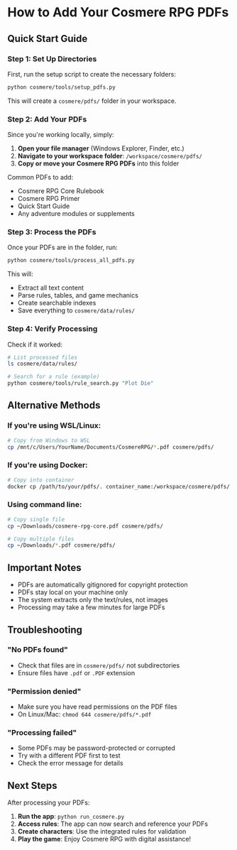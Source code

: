 # How to Add Your Cosmere RPG PDFs

## Quick Start Guide

### Step 1: Set Up Directories
First, run the setup script to create the necessary folders:

```bash
python cosmere/tools/setup_pdfs.py
```

This will create a `cosmere/pdfs/` folder in your workspace.

### Step 2: Add Your PDFs
Since you're working locally, simply:

1. **Open your file manager** (Windows Explorer, Finder, etc.)
2. **Navigate to your workspace folder**: `/workspace/cosmere/pdfs/`
3. **Copy or move your Cosmere RPG PDFs** into this folder

Common PDFs to add:
- Cosmere RPG Core Rulebook
- Cosmere RPG Primer  
- Quick Start Guide
- Any adventure modules or supplements

### Step 3: Process the PDFs
Once your PDFs are in the folder, run:

```bash
python cosmere/tools/process_all_pdfs.py
```

This will:
- Extract all text content
- Parse rules, tables, and game mechanics
- Create searchable indexes
- Save everything to `cosmere/data/rules/`

### Step 4: Verify Processing
Check if it worked:

```bash
# List processed files
ls cosmere/data/rules/

# Search for a rule (example)
python cosmere/tools/rule_search.py "Plot Die"
```

## Alternative Methods

### If you're using WSL/Linux:
```bash
# Copy from Windows to WSL
cp /mnt/c/Users/YourName/Documents/CosmereRPG/*.pdf cosmere/pdfs/
```

### If you're using Docker:
```bash
# Copy into container
docker cp /path/to/your/pdfs/. container_name:/workspace/cosmere/pdfs/
```

### Using command line:
```bash
# Copy single file
cp ~/Downloads/cosmere-rpg-core.pdf cosmere/pdfs/

# Copy multiple files
cp ~/Downloads/*.pdf cosmere/pdfs/
```

## Important Notes

- PDFs are automatically gitignored for copyright protection
- PDFs stay local on your machine only
- The system extracts only the text/rules, not images
- Processing may take a few minutes for large PDFs

## Troubleshooting

### "No PDFs found"
- Check that files are in `cosmere/pdfs/` not subdirectories
- Ensure files have `.pdf` or `.PDF` extension

### "Permission denied"
- Make sure you have read permissions on the PDF files
- On Linux/Mac: `chmod 644 cosmere/pdfs/*.pdf`

### "Processing failed"
- Some PDFs may be password-protected or corrupted
- Try with a different PDF first to test
- Check the error message for details

## Next Steps

After processing your PDFs:

1. **Run the app**: `python run_cosmere.py`
2. **Access rules**: The app can now search and reference your PDFs
3. **Create characters**: Use the integrated rules for validation
4. **Play the game**: Enjoy Cosmere RPG with digital assistance!